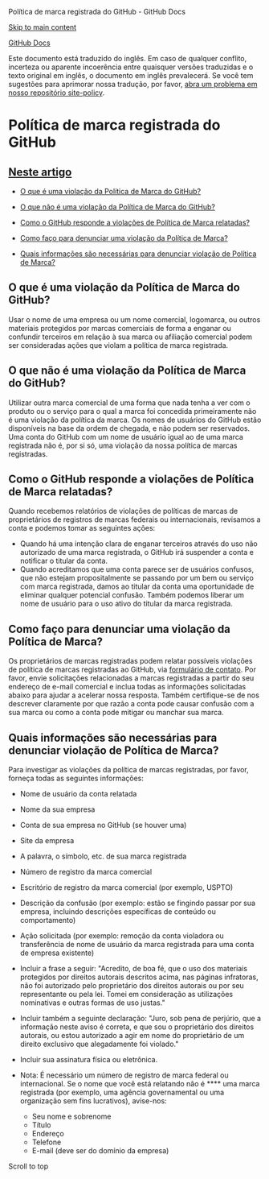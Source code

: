 Política de marca registrada do GitHub - GitHub Docs

[Skip to main content](#main-content)

[](/pt)[GitHub Docs](/pt)

Este documento está traduzido do inglês. Em caso de qualquer conflito, incerteza ou aparente incoerência entre quaisquer versões traduzidas e o texto original em inglês, o documento em inglês prevalecerá. Se você tem sugestões para aprimorar nossa tradução, por favor, [abra um problema em nosso repositório site-policy](https://github.com/github/site-policy/issues).

Política de marca registrada do GitHub
==========

[Neste artigo](/github/site-policy/github-trademark-policy#in-this-article)
----------

* [O que é uma violação da Política de Marca do GitHub?](#what-is-a-github-trademark-policy-violation)

* [O que não é uma violação da Política de Marca do GitHub?](#what-is-not-a-github-trademark-policy-violation)

* [Como o GitHub responde a violações de Política de Marca relatadas?](#how-does-github-respond-to-reported-trademark-policy-violations)

* [Como faço para denunciar uma violação da Política de Marca?](#how-do-i-report-a-trademark-policy-violation)

* [Quais informações são necessárias para denunciar violação de Política de Marca?](#what-information-is-required-when-reporting-trademark-policy-violations)

[](#what-is-a-github-trademark-policy-violation)O que é uma violação da Política de Marca do GitHub?
----------

Usar o nome de uma empresa ou um nome comercial, logomarca, ou outros materiais protegidos por marcas comerciais de forma a enganar ou confundir terceiros em relação à sua marca ou afiliação comercial podem ser consideradas ações que violam a política de marca registrada.

[](#what-is-not-a-github-trademark-policy-violation)O que não é uma violação da Política de Marca do GitHub?
----------

Utilizar outra marca comercial de uma forma que nada tenha a ver com o produto ou o serviço para o qual a marca foi concedida primeiramente não é uma violação da política da marca. Os nomes de usuários do GitHub estão disponíveis na base da ordem de chegada, e não podem ser reservados. Uma conta do GitHub com um nome de usuário igual ao de uma marca registrada não é, por si só, uma violação da nossa política de marcas registradas.

[](#how-does-github-respond-to-reported-trademark-policy-violations)Como o GitHub responde a violações de Política de Marca relatadas?
----------

Quando recebemos relatórios de violações de políticas de marcas de proprietários de registros de marcas federais ou internacionais, revisamos a conta e podemos tomar as seguintes ações:

* Quando há uma intenção clara de enganar terceiros através do uso não autorizado de uma marca registrada, o GitHub irá suspender a conta e notificar o titular da conta.
* Quando acreditamos que uma conta parece ser de usuários confusos, que não estejam propositalmente se passando por um bem ou serviço com marca registrada, damos ao titular da conta uma oportunidade de eliminar qualquer potencial confusão. Também podemos liberar um nome de usuário para o uso ativo do titular da marca registrada.

[](#how-do-i-report-a-trademark-policy-violation)Como faço para denunciar uma violação da Política de Marca?
----------

Os proprietários de marcas registradas podem relatar possíveis violações de política de marcas registradas ao GitHub, via [formulário de contato](https://support.github.com/contact?tags=docs-trademark). Por favor, envie solicitações relacionadas a marcas registradas a partir do seu endereço de e-mail comercial e inclua todas as informações solicitadas abaixo para ajudar a acelerar nossa resposta. Também certifique-se de nos descrever claramente por que razão a conta pode causar confusão com a sua marca ou como a conta pode mitigar ou manchar sua marca.

[](#what-information-is-required-when-reporting-trademark-policy-violations)Quais informações são necessárias para denunciar violação de Política de Marca?
----------

Para investigar as violações da política de marcas registradas, por favor, forneça todas as seguintes informações:

* Nome de usuário da conta relatada

* Nome da sua empresa

* Conta de sua empresa no GitHub (se houver uma)

* Site da empresa

* A palavra, o símbolo, etc. de sua marca registrada

* Número de registro da marca comercial

* Escritório de registro da marca comercial (por exemplo, USPTO)

* Descrição da confusão (por exemplo: estão se fingindo passar por sua empresa, incluindo descrições específicas de conteúdo ou comportamento)

* Ação solicitada (por exemplo: remoção da conta violadora ou transferência de nome de usuário da marca registrada para uma conta de empresa existente)

* Incluir a frase a seguir: "Acredito, de boa fé, que o uso dos materiais protegidos por direitos autorais descritos acima, nas páginas infratoras, não foi autorizado pelo proprietário dos direitos autorais ou por seu representante ou pela lei. Tomei em consideração as utilizações nominativas e outras formas de uso justas."

* Incluir também a seguinte declaração: "Juro, sob pena de perjúrio, que a informação neste aviso é correta, e que sou o proprietário dos direitos autorais, ou estou autorizado a agir em nome do proprietário de um direito exclusivo que alegadamente foi violado."

* Incluir sua assinatura física ou eletrônica.

* Nota: É necessário um número de registro de marca federal ou internacional. Se o nome que você está relatando não é \*\*\*\* uma marca registrada (por exemplo, uma agência governamental ou uma organização sem fins lucrativos), avise-nos:

  * Seu nome e sobrenome
  * Título
  * Endereço
  * Telefone
  * E-mail (deve ser do domínio da empresa)

Scroll to top
